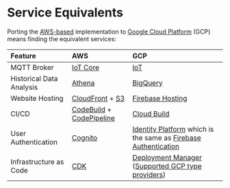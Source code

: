 # Service Equivalents

Porting the [AWS-based](https://github.com/bifravst/aws) implementation to [Google Cloud Platform](https://cloud.google.com/) \(GCP\) means finding the equivalent services:

| Feature | AWS | GCP |
| :--- | :--- | :--- |
| MQTT Broker | [IoT Core](https://aws.amazon.com/iot-core/) | [IoT](https://cloud.google.com/solutions/iot/) |
| Historical Data Analysis | [Athena](https://aws.amazon.com/athena/) | [BigQuery](https://cloud.google.com/bigquery/) |
| Website Hosting | [CloudFront](https://aws.amazon.com/cloudfront/) + [S3](https://aws.amazon.com/s3/) | [Firebase Hosting](https://firebase.google.com/docs/hosting/) |
| CI/CD | [CodeBuild](https://aws.amazon.com/codebuild/) + [CodePipeline](https://aws.amazon.com/codepipeline/) | [Cloud Build](https://cloud.google.com/cloud-build/) |
| User Authentication | [Cognito](https://aws.amazon.com/cognito/) | [Identity Platform](https://cloud.google.com/identity-platform/) which is the same as [Firebase Authentication](https://firebase.google.com/docs/auth) |
| Infrastructure as Code | [CDK](https://aws.amazon.com/cdk/) | [Deployment Manager](https://cloud.google.com/deployment-manager/) \([Supported GCP type providers](https://cloud.google.com/deployment-manager/docs/configuration/supported-gcp-types)\) |

